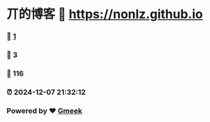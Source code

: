 # 丌的博客 :link: https://nonlz.github.io 
### :page_facing_up: [1](https://nonlz.github.io/tag.html) 
### :speech_balloon: 3 
### :hibiscus: 116 
### :alarm_clock: 2024-12-07 21:32:12 
### Powered by :heart: [Gmeek](https://github.com/Meekdai/Gmeek)
